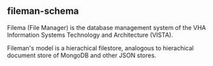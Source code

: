 ## fileman-schema

Filema (File Manager) is the database management system of the VHA Information Systems Technology and Architecture (VISTA).

Fileman's model is a hierachical filestore, analogous to hierachical document store of MongoDB and other JSON stores.


